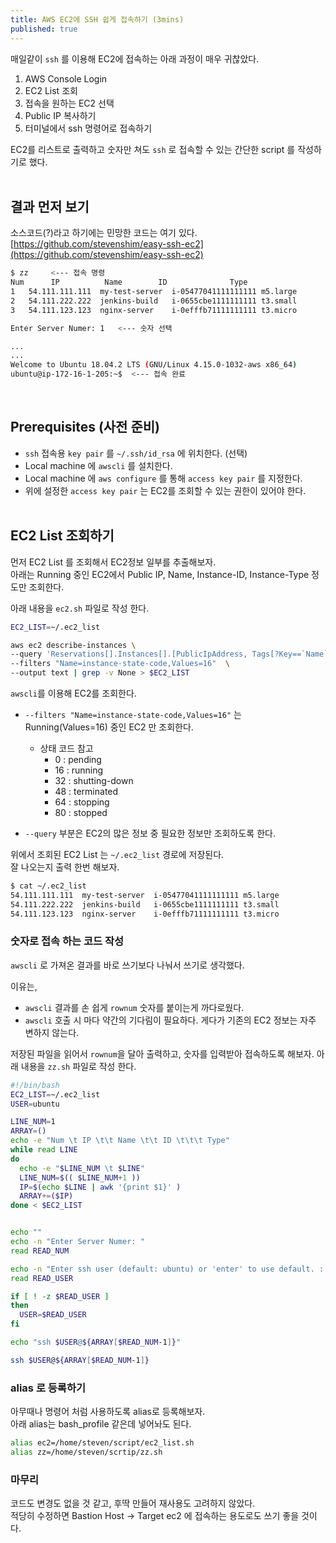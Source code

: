 ```yaml
---
title: AWS EC2에 SSH 쉽게 접속하기 (3mins)
published: true
---
```


매일같이 `ssh` 를 이용해 EC2에 접속하는 아래 과정이 매우 귀찮았다. 

1. AWS Console Login
2. EC2 List 조회
3. 접속을 원하는 EC2 선택
4. Public IP 복사하기
5. 터미널에서 ssh 명령어로 접속하기

EC2를 리스트로 출력하고 숫자만 쳐도 `ssh` 로 접속할 수 있는 간단한 script 를 작성하기로 했다.
<br><br>

## 결과 먼저 보기

소스코드(?)라고 하기에는 민망한 코드는 여기 있다.  
[https://github.com/stevenshim/easy-ssh-ec2](https://github.com/stevenshim/easy-ssh-ec2)



```bash
$ zz     <--- 접속 명령 
Num 	 IP 		 Name 		 ID 			 Type
1 	54.111.111.111	my-test-server	i-05477041111111111	m5.large
2 	54.111.222.222	jenkins-build	i-0655cbe1111111111	t3.small
3 	54.111.123.123	nginx-server	i-0efffb71111111111	t3.micro

Enter Server Numer: 1   <--- 숫자 선택

...
...
Welcome to Ubuntu 18.04.2 LTS (GNU/Linux 4.15.0-1032-aws x86_64)
ubuntu@ip-172-16-1-205:~$  <--- 접속 완료
```
<br>

## Prerequisites (사전 준비) 
* `ssh` 접속용 `key pair` 를 `~/.ssh/id_rsa` 에 위치한다. (선택)
* Local machine 에 `awscli` 를 설치한다. 
* Local machine 에 `aws configure` 를 통해 `access key pair` 를 지정한다.
* 위에 설정한 `access key pair` 는 EC2를 조회할 수 있는 권한이 있어야 한다.
<br><br>

## EC2 List 조회하기

먼저 EC2 List 를 조회해서 EC2정보 일부를 추출해보자.  
아래는 Running 중인 EC2에서 Public IP, Name, Instance-ID, Instance-Type 정도만 조회한다.

아래 내용을 `ec2.sh` 파일로 작성 한다.
```bash 
EC2_LIST=~/.ec2_list

aws ec2 describe-instances \
--query 'Reservations[].Instances[].[PublicIpAddress, Tags[?Key==`Name`]|[0].Value, InstanceId, InstanceType]' \
--filters "Name=instance-state-code,Values=16"  \
--output text | grep -v None > $EC2_LIST
```

`awscli`를 이용해 EC2를 조회한다.
* `--filters "Name=instance-state-code,Values=16"` 는 Running(Values=16) 중인 EC2 만 조회한다.
  * 상태 코드 참고
    * 0 : pending
    * 16 : running
    * 32 : shutting-down
    * 48 : terminated
    * 64 : stopping
    * 80 : stopped

* `--query` 부분은 EC2의 많은 정보 중 필요한 정보만 조회하도록 한다.  

위에서 조회된 EC2 List 는 `~/.ec2_list` 경로에 저장된다.  
잘 나오는지 출력 한번 해보자.
```bash
$ cat ~/.ec2_list
54.111.111.111	my-test-server	i-05477041111111111	m5.large
54.111.222.222	jenkins-build	i-0655cbe1111111111	t3.small
54.111.123.123	nginx-server	i-0efffb71111111111	t3.micro
```

### 숫자로 접속 하는 코드 작성
`awscli` 로 가져온 결과를 바로 쓰기보다 나눠서 쓰기로 생각했다.

이유는,
* `awscli` 결과를 손 쉽게 `rownum` 숫자를 붙이는게 까다로웠다.
* `awscli` 호출 시 마다 약간의 기다림이 필요하다. 게다가 기존의 EC2 정보는 자주 변하지 않는다.


저장된 파일을 읽어서 `rownum`을 달아 출력하고, 숫자를 입력받아 접속하도록 해보자.
아래 내용을 `zz.sh` 파일로 작성 한다.
```bash
#!/bin/bash
EC2_LIST=~/.ec2_list
USER=ubuntu

LINE_NUM=1
ARRAY=()
echo -e "Num \t IP \t\t Name \t\t ID \t\t\t Type"
while read LINE
do
  echo -e "$LINE_NUM \t $LINE"
  LINE_NUM=$(( $LINE_NUM+1 ))
  IP=$(echo $LINE | awk '{print $1}' )
  ARRAY+=($IP)
done < $EC2_LIST


echo ""
echo -n "Enter Server Numer: "
read READ_NUM

echo -n "Enter ssh user (default: ubuntu) or 'enter' to use default. : "
read READ_USER

if [ ! -z $READ_USER ]
then
  USER=$READ_USER
fi

echo "ssh $USER@${ARRAY[$READ_NUM-1]}"

ssh $USER@${ARRAY[$READ_NUM-1]}
```

### alias 로 등록하기
아무때나 명령어 처럼 사용하도록 alias로 등록해보자.  
아래 alias는 bash_profile 같은데 넣어놔도 된다.
```bash
alias ec2=/home/steven/script/ec2_list.sh
alias zz=/home/steven/scrtip/zz.sh
```

### 마무리
코드도 변경도 없을 것 같고, 후딱 만들어 재사용도 고려하지 않았다.  
적당히 수정하면 Bastion Host -> Target ec2 에 접속하는 용도로도 쓰기 좋을 것이다.